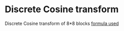 # Discrete Cosine transform
Discrete Cosine transform of 8*8 blocks [formula used](http://c.csie.org/~itct/slide/DCT_larry.pdf)

